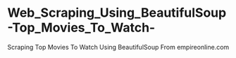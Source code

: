 # Web_Scraping_Using_BeautifulSoup-Top_Movies_To_Watch-
Scraping Top Movies To Watch Using BeautifulSoup From empireonline.com
